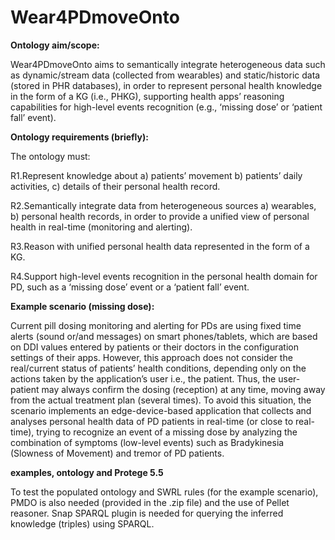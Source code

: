 ﻿# Wear4PDmoveOnto

**Ontology aim/scope:**

Wear4PDmoveOnto aims to semantically integrate heterogeneous data such as dynamic/stream data  (collected from wearables) and static/historic data (stored in PHR databases), in order to represent personal health knowledge in the form of a KG (i.e., PHKG), supporting health apps’ reasoning capabilities for high-level events recognition (e.g., ‘missing dose’ or  ‘patient fall’ event).

**Ontology requirements (briefly):** 

The ontology must:

R1.Represent knowledge about a) patients’ movement b) patients’ daily activities, c) details of their personal health record.

R2.Semantically integrate data from heterogeneous sources a) wearables, b) personal health records, in order to provide a unified view of personal health in real-time (monitoring and alerting).

R3.Reason with unified personal health data represented in the form of a KG.

R4.Support high-level events recognition in the personal health domain for PD, such as a ‘missing dose’ event or a ‘patient fall’ event.

**Example scenario (missing dose):**

Current pill dosing monitoring and alerting for PDs are using fixed time alerts (sound or/and messages) on smart phones/tablets, which are based on DDI values entered by patients or their doctors in the configuration settings of their apps. However, this approach does not consider the real/current status of patients’ health conditions, depending only on the actions taken by the application’s user i.e., the patient. Thus, the user-patient may always confirm the dosing (reception) at any time, moving away from the actual treatment plan (several times). To avoid this situation, the scenario implements an edge-device-based application that collects and analyses personal health data of PD patients in real-time (or close to real-time), trying to recognize an event of a missing dose by analyzing the combination of symptoms (low-level events) such as Bradykinesia (Slowness of Movement) and tremor of PD patients.

**examples, ontology and Protege 5.5**

To test the populated ontology and SWRL rules (for the example scenario), PMDO is also needed (provided in the .zip file) and the use of Pellet reasoner. Snap SPARQL plugin is needed for querying the inferred knowledge (triples) using SPARQL.
